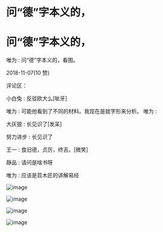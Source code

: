 # 问“德”字本义的，

# 问“德”字本义的，

唯为 : 问“德”字本义的，看图。

2018-11-07(10 赞)

评论区：

小白兔 : 反驳欧大么[呲牙]

唯为 : 可能他看到了不同的材料。我现在是就字形来分析。 唯为 :

大灰狼 : 长见识了[发呆]

努力进步 : 长见识了

王一 : 食旧德，贞厉，终吉。[微笑]

靜品 : 请问是啥书呀

唯为 : 应该是苕木匠的讲解易经

![image](img/Image_2011.png)

![image](img/Image_2021.png)

![image](img/Image_2031.png)

![image](img/Image_2041.png)